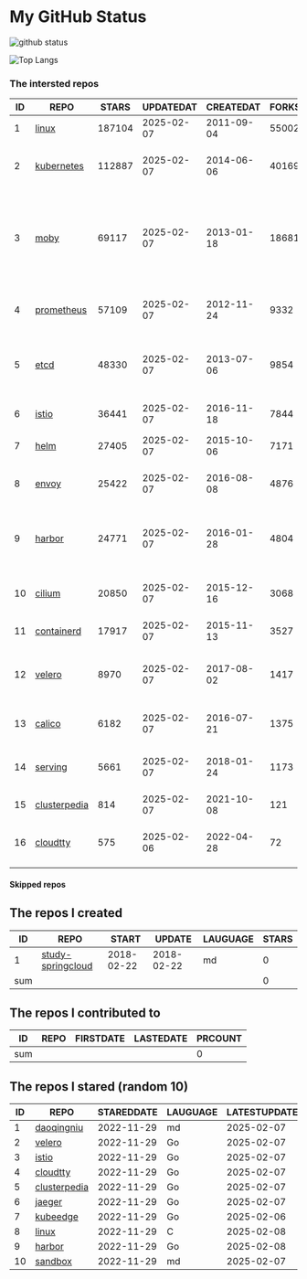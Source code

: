 # My GitHub Status

<img src="https://github-readme-stats-1.yihong0618.vercel.app/api?username=daoqingniu&show_icons=true&&&hide_title=true&count_private=true" alt="github status" />

![Top Langs](https://github-readme-stats-1.yihong0618.vercel.app/api/top-langs/?username=daoqingniu&layout=compact)

<!--START_SECTION:github_repos-->
### The intersted repos
| ID |                              REPO                               | STARS  | UPDATEDAT  | CREATEDAT  | FORKSCOUNT |                                                DESCRIPTIONS                                                |
|----|-----------------------------------------------------------------|--------|------------|------------|------------|------------------------------------------------------------------------------------------------------------|
|  1 | [linux](https://github.com/torvalds/linux)                      | 187104 | 2025-02-07 | 2011-09-04 |      55002 | Linux kernel source tree                                                                                   |
|  2 | [kubernetes](https://github.com/kubernetes/kubernetes)          | 112887 | 2025-02-07 | 2014-06-06 |      40169 | Production-Grade Container Scheduling and Management                                                       |
|  3 | [moby](https://github.com/moby/moby)                            |  69117 | 2025-02-07 | 2013-01-18 |      18681 | The Moby Project - a collaborative project for the container ecosystem to assemble container-based systems |
|  4 | [prometheus](https://github.com/prometheus/prometheus)          |  57109 | 2025-02-07 | 2012-11-24 |       9332 | The Prometheus monitoring system and time series database.                                                 |
|  5 | [etcd](https://github.com/etcd-io/etcd)                         |  48330 | 2025-02-07 | 2013-07-06 |       9854 | Distributed reliable key-value store for the most critical data of a distributed system                    |
|  6 | [istio](https://github.com/istio/istio)                         |  36441 | 2025-02-07 | 2016-11-18 |       7844 | Connect, secure, control, and observe services.                                                            |
|  7 | [helm](https://github.com/helm/helm)                            |  27405 | 2025-02-07 | 2015-10-06 |       7171 | The Kubernetes Package Manager                                                                             |
|  8 | [envoy](https://github.com/envoyproxy/envoy)                    |  25422 | 2025-02-07 | 2016-08-08 |       4876 | Cloud-native high-performance edge/middle/service proxy                                                    |
|  9 | [harbor](https://github.com/goharbor/harbor)                    |  24771 | 2025-02-07 | 2016-01-28 |       4804 | An open source trusted cloud native registry project that stores, signs, and scans content.                |
| 10 | [cilium](https://github.com/cilium/cilium)                      |  20850 | 2025-02-07 | 2015-12-16 |       3068 | eBPF-based Networking, Security, and Observability                                                         |
| 11 | [containerd](https://github.com/containerd/containerd)          |  17917 | 2025-02-07 | 2015-11-13 |       3527 | An open and reliable container runtime                                                                     |
| 12 | [velero](https://github.com/vmware-tanzu/velero)                |   8970 | 2025-02-07 | 2017-08-02 |       1417 | Backup and migrate Kubernetes applications and their persistent volumes                                    |
| 13 | [calico](https://github.com/projectcalico/calico)               |   6182 | 2025-02-07 | 2016-07-21 |       1375 | Cloud native networking and network security                                                               |
| 14 | [serving](https://github.com/knative/serving)                   |   5661 | 2025-02-07 | 2018-01-24 |       1173 | Kubernetes-based, scale-to-zero, request-driven compute                                                    |
| 15 | [clusterpedia](https://github.com/clusterpedia-io/clusterpedia) |    814 | 2025-02-07 | 2021-10-08 |        121 | The Encyclopedia of Kubernetes clusters                                                                    |
| 16 | [cloudtty](https://github.com/cloudtty/cloudtty)                |    575 | 2025-02-06 | 2022-04-28 |         72 | A Friendly Kubernetes CloudShell (Web Terminal) !                                                          |



#### Skipped repos
<!--END_SECTION:github_repos-->

<!--START_SECTION:my_github-->
## The repos I created
| ID  |                                 REPO                                 |   START    |   UPDATE   | LAUGUAGE | STARS |
|-----|----------------------------------------------------------------------|------------|------------|----------|-------|
|   1 | [study-springcloud](https://github.com/daoqingniu/study-springcloud) | 2018-02-22 | 2018-02-22 | md       |     0 |
| sum |                                                                      |            |            |          |     0 |

## The repos I contributed to
| ID  | REPO | FIRSTDATE | LASTEDATE | PRCOUNT |
|-----|------|-----------|-----------|---------|
| sum |      |           |           |       0 |

## The repos I stared (random 10)
| ID |                              REPO                               | STAREDDATE | LAUGUAGE | LATESTUPDATE |
|----|-----------------------------------------------------------------|------------|----------|--------------|
|  1 | [daoqingniu](https://github.com/daoqingniu/daoqingniu)          | 2022-11-29 | md       | 2025-02-07   |
|  2 | [velero](https://github.com/vmware-tanzu/velero)                | 2022-11-29 | Go       | 2025-02-07   |
|  3 | [istio](https://github.com/istio/istio)                         | 2022-11-29 | Go       | 2025-02-07   |
|  4 | [cloudtty](https://github.com/cloudtty/cloudtty)                | 2022-11-29 | Go       | 2025-02-07   |
|  5 | [clusterpedia](https://github.com/clusterpedia-io/clusterpedia) | 2022-11-29 | Go       | 2025-02-07   |
|  6 | [jaeger](https://github.com/jaegertracing/jaeger)               | 2022-11-29 | Go       | 2025-02-07   |
|  7 | [kubeedge](https://github.com/kubeedge/kubeedge)                | 2022-11-29 | Go       | 2025-02-06   |
|  8 | [linux](https://github.com/torvalds/linux)                      | 2022-11-29 | C        | 2025-02-08   |
|  9 | [harbor](https://github.com/goharbor/harbor)                    | 2022-11-29 | Go       | 2025-02-08   |
| 10 | [sandbox](https://github.com/cncf/sandbox)                      | 2022-11-29 | md       | 2025-02-07   |

<!--END_SECTION:my_github-->
